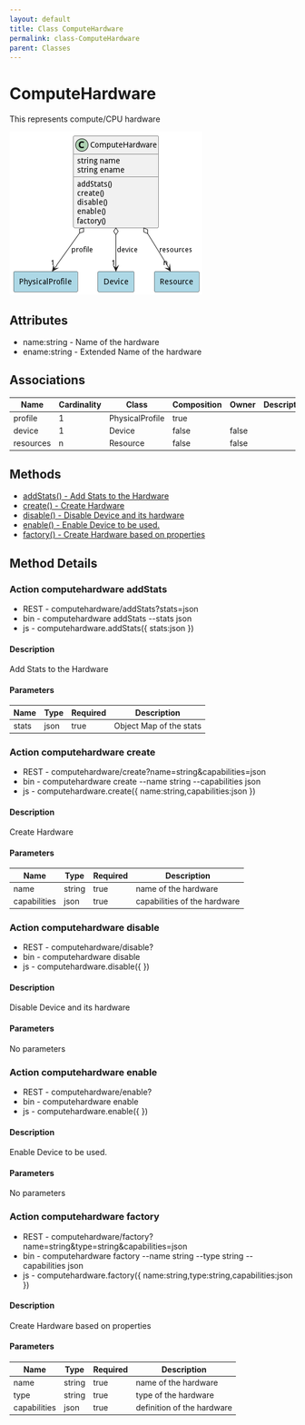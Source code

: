```yaml
---
layout: default
title: Class ComputeHardware
permalink: class-ComputeHardware
parent: Classes
---
```


# ComputeHardware

This represents compute/CPU hardware

![Logical Diagram](./logical.png)

## Attributes

* name:string - Name of the hardware
* ename:string - Extended Name of the hardware


## Associations

| Name | Cardinality | Class | Composition | Owner | Description |
| --- | --- | --- | --- | --- | --- |
| profile | 1 | PhysicalProfile | true |  |  |
| device | 1 | Device | false | false |  |
| resources | n | Resource | false | false |  |







## Methods
* [addStats() - Add Stats to the Hardware](#action-addStats)
* [create() - Create Hardware](#action-create)
* [disable() - Disable Device and its hardware](#action-disable)
* [enable() - Enable Device to be used.](#action-enable)
* [factory() - Create Hardware based on properties](#action-factory)


<h2>Method Details</h2>
    
### Action computehardware addStats



* REST - computehardware/addStats?stats=json
* bin - computehardware addStats --stats json
* js - computehardware.addStats({ stats:json })

#### Description
Add Stats to the Hardware

#### Parameters

| Name | Type | Required | Description |
|---|---|---|---|
| stats | json |true | Object Map of the stats |




### Action computehardware create



* REST - computehardware/create?name=string&amp;capabilities=json
* bin - computehardware create --name string --capabilities json
* js - computehardware.create({ name:string,capabilities:json })

#### Description
Create Hardware

#### Parameters

| Name | Type | Required | Description |
|---|---|---|---|
| name | string |true | name of the hardware |
| capabilities | json |true | capabilities of the hardware |




### Action computehardware disable



* REST - computehardware/disable?
* bin - computehardware disable 
* js - computehardware.disable({  })

#### Description
Disable Device and its hardware

#### Parameters

No parameters



### Action computehardware enable



* REST - computehardware/enable?
* bin - computehardware enable 
* js - computehardware.enable({  })

#### Description
Enable Device to be used.

#### Parameters

No parameters



### Action computehardware factory



* REST - computehardware/factory?name=string&amp;type=string&amp;capabilities=json
* bin - computehardware factory --name string --type string --capabilities json
* js - computehardware.factory({ name:string,type:string,capabilities:json })

#### Description
Create Hardware based on properties

#### Parameters

| Name | Type | Required | Description |
|---|---|---|---|
| name | string |true | name of the hardware |
| type | string |true | type of the hardware |
| capabilities | json |true | definition of the hardware |





